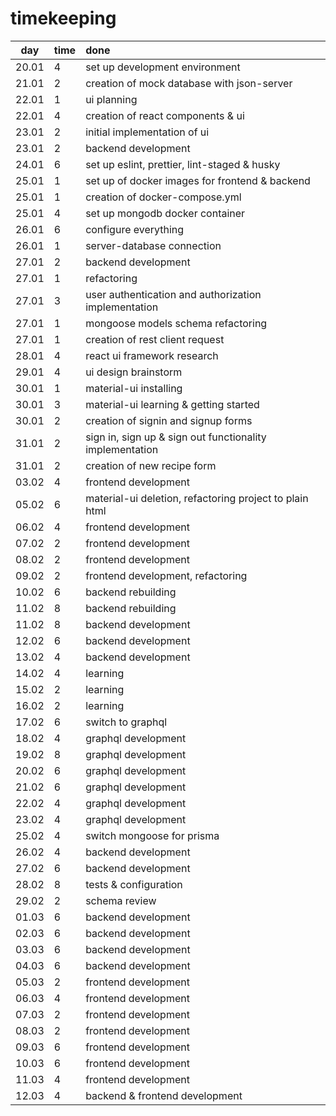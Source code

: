 # timekeeping

|  day  | time | done                                                     |
| :---: | :--- | :------------------------------------------------------- |
| 20.01 | 4    | set up development environment                           |
| 21.01 | 2    | creation of mock database with json-server               |
| 22.01 | 1    | ui planning                                              |
| 22.01 | 4    | creation of react components & ui                        |
| 23.01 | 2    | initial implementation of ui                             |
| 23.01 | 2    | backend development                                      |
| 24.01 | 6    | set up eslint, prettier, lint-staged & husky             |
| 25.01 | 1    | set up of docker images for frontend & backend           |
| 25.01 | 1    | creation of docker-compose.yml                           |
| 25.01 | 4    | set up mongodb docker container                          |
| 26.01 | 6    | configure everything                                     |
| 26.01 | 1    | server-database connection                               |
| 27.01 | 2    | backend development                                      |
| 27.01 | 1    | refactoring                                              |
| 27.01 | 3    | user authentication and authorization implementation     |
| 27.01 | 1    | mongoose models schema refactoring                       |
| 27.01 | 1    | creation of rest client request                          |
| 28.01 | 4    | react ui framework research                              |
| 29.01 | 4    | ui design brainstorm                                     |
| 30.01 | 1    | material-ui installing                                   |
| 30.01 | 3    | material-ui learning & getting started                   |
| 30.01 | 2    | creation of signin and signup forms                      |
| 31.01 | 2    | sign in, sign up & sign out functionality implementation |
| 31.01 | 2    | creation of new recipe form                              |
| 03.02 | 4    | frontend development                                     |
| 05.02 | 6    | material-ui deletion, refactoring project to plain html  |
| 06.02 | 4    | frontend development                                     |
| 07.02 | 2    | frontend development                                     |
| 08.02 | 2    | frontend development                                     |
| 09.02 | 2    | frontend development, refactoring                        |
| 10.02 | 6    | backend rebuilding                                       |
| 11.02 | 8    | backend rebuilding                                       |
| 11.02 | 8    | backend development                                      |
| 12.02 | 6    | backend development                                      |
| 13.02 | 4    | backend development                                      |
| 14.02 | 4    | learning                                                 |
| 15.02 | 2    | learning                                                 |
| 16.02 | 2    | learning                                                 |
| 17.02 | 6    | switch to graphql                                        |
| 18.02 | 4    | graphql development                                      |
| 19.02 | 8    | graphql development                                      |
| 20.02 | 6    | graphql development                                      |
| 21.02 | 6    | graphql development                                      |
| 22.02 | 4    | graphql development                                      |
| 23.02 | 4    | graphql development                                      |
| 25.02 | 4    | switch mongoose for prisma                               |
| 26.02 | 4    | backend development                                      |
| 27.02 | 6    | backend development                                      |
| 28.02 | 8    | tests & configuration                                    |
| 29.02 | 2    | schema review                                            |
| 01.03 | 6    | backend development                                      |
| 02.03 | 6    | backend development                                      |
| 03.03 | 6    | backend development                                      |
| 04.03 | 6    | backend development                                      |
| 05.03 | 2    | frontend development                                     |
| 06.03 | 4    | frontend development                                     |
| 07.03 | 2    | frontend development                                     |
| 08.03 | 2    | frontend development                                     |
| 09.03 | 6    | frontend development                                     |
| 10.03 | 6    | frontend development                                     |
| 11.03 | 4    | frontend development                                     |
| 12.03 | 4    | backend & frontend development                           |

